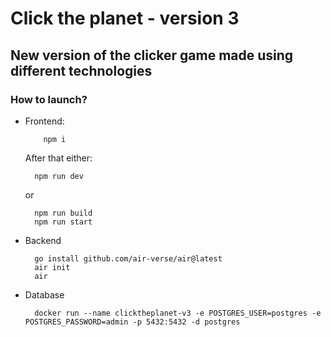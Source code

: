 # Click the planet - version 3
## New version of the clicker game made using different technologies

### How to launch?
  - Frontend:
    ```console
    	npm i
    ```
    After that either:
    ```console
      npm run dev
    ```
    or
    ```console
      npm run build
      npm run start
    ```
  - Backend
    ```console
      go install github.com/air-verse/air@latest
      air init
      air
    ```
  - Database
    ```console
      docker run --name clicktheplanet-v3 -e POSTGRES_USER=postgres -e POSTGRES_PASSWORD=admin -p 5432:5432 -d postgres
    ```
